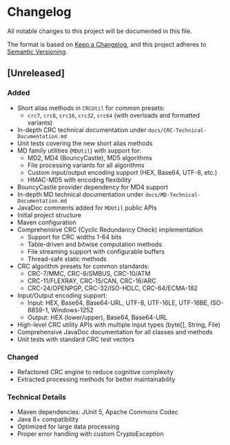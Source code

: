 # Changelog

All notable changes to this project will be documented in this file.

The format is based on [Keep a Changelog](https://keepachangelog.com/en/1.0.0/),
and this project adheres to [Semantic Versioning](https://semver.org/spec/v2.0.0.html).

## [Unreleased]

### Added

- Short alias methods in `CRCUtil` for common presets:
  - `crc7`, `crc8`, `crc16`, `crc32`, `crc64` (with overloads and formatted variants)
- In-depth CRC technical documentation under `docs/CRC-Technical-Documentation.md`
- Unit tests covering the new short alias methods
- MD family utilities (`MDUtil`) with support for:
  - MD2, MD4 (BouncyCastle), MD5 algorithms
  - File processing variants for all algorithms
  - Custom input/output encoding support (HEX, Base64, UTF-8, etc.)
  - HMAC-MD5 with encoding flexibility
- BouncyCastle provider dependency for MD4 support
- In-depth MD technical documentation under `docs/MD-Technical-Documentation.md`
- JavaDoc comments added for `MDUtil` public APIs
- Initial project structure
- Maven configuration
- Comprehensive CRC (Cyclic Redundancy Check) implementation
  - Support for CRC widths 1-64 bits
  - Table-driven and bitwise computation methods
  - File streaming support with configurable buffers
  - Thread-safe static methods
- CRC algorithm presets for common standards:
  - CRC-7/MMC, CRC-8/SMBUS, CRC-10/ATM
  - CRC-11/FLEXRAY, CRC-15/CAN, CRC-16/ARC
  - CRC-24/OPENPGP, CRC-32/ISO-HDLC, CRC-64/ECMA-182
- Input/Output encoding support:
  - Input: HEX, Base64, Base64-URL, UTF-8, UTF-16LE, UTF-16BE, ISO-8859-1, Windows-1252
  - Output: HEX (lower/upper), Base64, Base64-URL
- High-level CRC utility APIs with multiple input types (byte[], String, File)
- Comprehensive JavaDoc documentation for all classes and methods
- Unit tests with standard CRC test vectors

### Changed

- Refactored CRC engine to reduce cognitive complexity
- Extracted processing methods for better maintainability

### Technical Details

- Maven dependencies: JUnit 5, Apache Commons Codec
- Java 8+ compatibility
- Optimized for large data processing
- Proper error handling with custom CryptoException
